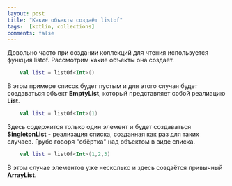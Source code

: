```yaml
---
layout: post
title: "Какие объекты создаёт listof"
tags:  [kotlin, collections]
comments: false
---
```


Довольно часто при создании коллекций для чтения используется функция listof.
Рассмотрим какие объекты она создаёт.

``` kotlin
    val list = listOf<Int>()
```
В этом примере список будет пустым и для этого случая будет создаваться объект **EmptyList**, 
который представляет собой реалиацию **List<Nothing>**.


``` kotlin
    val list = listOf<Int>(1)
```
Здесь содержится только один элемент и будет создаваться **SingletonList** - реализация списка,
созданная как раз для таких случаев. Грубо говоря "обёртка" над объектом в виде списка.


``` kotlin
    val list = listOf<Int>(1,2,3)
```
В этом случае элементов уже несколько и здесь создаётся привычный **ArrayList**.